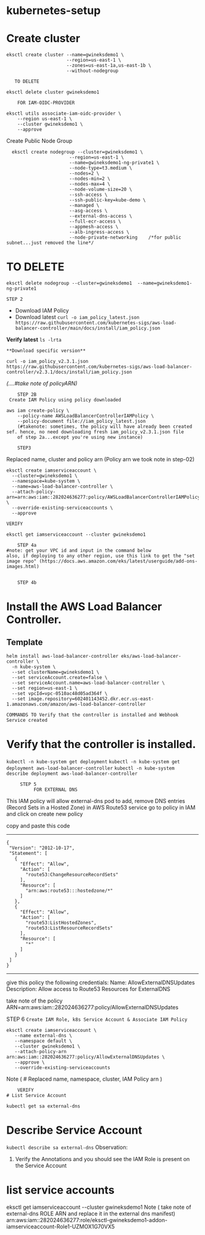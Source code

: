 # kubernetes-setup

# Create cluster

```
eksctl create cluster --name=gwineksdemo1 \
                      --region=us-east-1 \
                      --zones=us-east-1a,us-east-1b \
                      --without-nodegroup 
```
       TO DELETE             
`eksctl delete cluster gwineksdemo1`
                      
        FOR IAM-OIDC-PROVIDER  
```
eksctl utils associate-iam-oidc-provider \
    --region us-east-1 \
    --cluster gwineksdemo1 \
    --approve
```    
    
 Create Public Node Group   
```
  eksctl create nodegroup --cluster=gwineksdemo1 \
                       --region=us-east-1 \
                       --name=gwineksdemo1-ng-private1 \
                       --node-type=t3.medium \
                       --nodes=2 \
                       --nodes-min=2 \
                       --nodes-max=4 \
                       --node-volume-size=20 \
                       --ssh-access \
                       --ssh-public-key=kube-demo \
                       --managed \
                       --asg-access \
                       --external-dns-access \
                       --full-ecr-access \
                       --appmesh-access \
                       --alb-ingress-access \
                       --node-private-networking    /*for public subnet...just removed the line*/ 
```
                       
   # TO DELETE                   
 `eksctl delete nodegroup --cluster=gwineksdemo1  --name=gwineksdemo1-ng-private1`

		
	STEP 2
  * Download IAM Policy
  * Download latest
`curl -o iam_policy_latest.json https://raw.githubusercontent.com/kubernetes-sigs/aws-load-balancer-controller/main/docs/install/iam_policy.json`

   **Verify latest**
  `ls -lrta` 

    **Download specific version**
  `curl -o iam_policy_v2.3.1.json https://raw.githubusercontent.com/kubernetes-sigs/aws-load-balancer-controller/v2.3.1/docs/install/iam_policy.json`

*(....#take note of policyARN)*

		STEP 2B
	 Create IAM Policy using policy downloaded 
	
```
aws iam create-policy \
    --policy-name AWSLoadBalancerControllerIAMPolicy \
    --policy-document file://iam_policy_latest.json
    (#takenote: sometimes, the policy will have already been created sef. hence, no need downloading fresh iam_policy_v2.3.1.json file 
    of step 2a...except you're using new instance)
```
    
 		STEP3
 Replaced name, cluster and policy arn (Policy arn we took note in step-02)

```
eksctl create iamserviceaccount \
  --cluster=gwineksdemo1 \
  --namespace=kube-system \
  --name=aws-load-balancer-controller \
  --attach-policy-arn=arn:aws:iam::282024636277:policy/AWSLoadBalancerControllerIAMPolicy \
  --override-existing-serviceaccounts \
  --approve
```  
  	VERIFY
  `eksctl get iamserviceaccount --cluster gwineksdemo1`


		STEP 4a
    #note: get your VPC id and input in the command below
    also, if deploying to any other region, use this link to get the "set image repo" (https://docs.aws.amazon.com/eks/latest/userguide/add-ons-images.html)
	

		STEP 4b
# Install the AWS Load Balancer Controller.
## Template
```
helm install aws-load-balancer-controller eks/aws-load-balancer-controller \
  -n kube-system \
  --set clusterName=gwineksdemo1 \
  --set serviceAccount.create=false \
  --set serviceAccount.name=aws-load-balancer-controller \
  --set region=us-east-1 \
  --set vpcId=vpc-0510ac48d05ad364f \
  --set image.repository=602401143452.dkr.ecr.us-east-1.amazonaws.com/amazon/aws-load-balancer-controller
```
		
    COMMANDS TO Verify that the controller is installed and Webhook Service created
 # Verify that the controller is installed.
`kubectl -n kube-system get deployment` 
`kubectl -n kube-system get deployment aws-load-balancer-controller`
`kubectl -n kube-system describe deployment aws-load-balancer-controller`


		 STEP 5
              FOR EXTERNAL DNS
This IAM policy will allow external-dns pod to add, remove DNS entries (Record Sets in a Hosted Zone) in AWS Route53 service
go to policy in IAM and click on create new policy

copy and paste this code

 -----------------------------------------------------
 ```
 {
  "Version": "2012-10-17",
  "Statement": [
    {
      "Effect": "Allow",
      "Action": [
        "route53:ChangeResourceRecordSets"
      ],
      "Resource": [
        "arn:aws:route53:::hostedzone/*"
      ]
    },
    {
      "Effect": "Allow",
      "Action": [
        "route53:ListHostedZones",
        "route53:ListResourceRecordSets"
      ],
      "Resource": [
        "*"
      ]
    }
  ]
}
```
--------------------------------------------------------------

give this policy the following credentials:
Name: AllowExternalDNSUpdates
Description: Allow access to Route53 Resources for ExternalDNS
 
 take note of the policy ARN=arn:aws:iam::282024636277:policy/AllowExternalDNSUpdates
 
 
 STEP 6
  `Create IAM Role, k8s Service Account & Associate IAM Policy`
    
 ``` 
eksctl create iamserviceaccount \
    --name external-dns \
    --namespace default \
    --cluster gwineksdemo1 \
    --attach-policy-arn arn:aws:iam::282024636277:policy/AllowExternalDNSUpdates \
    --approve \
    --override-existing-serviceaccounts
 ```   
   Note (  # Replaced name, namespace, cluster, IAM Policy arn )
    
    	VERIFY
    # List Service Account
`kubectl get sa external-dns`

# Describe Service Account
`kubectl describe sa external-dns`
Observation: 
1. Verify the Annotations and you should see the IAM Role is present on the Service Account
  
  # list service accounts
eksctl get iamserviceaccount --cluster gwineksdemo1
Note (  take note of external-dns ROLE ARN and replace it in the external dns manifest)
arn:aws:iam::282024636277:role/eksctl-gwineksdemo1-addon-iamserviceaccount-Role1-UZMOX1G70VX5

